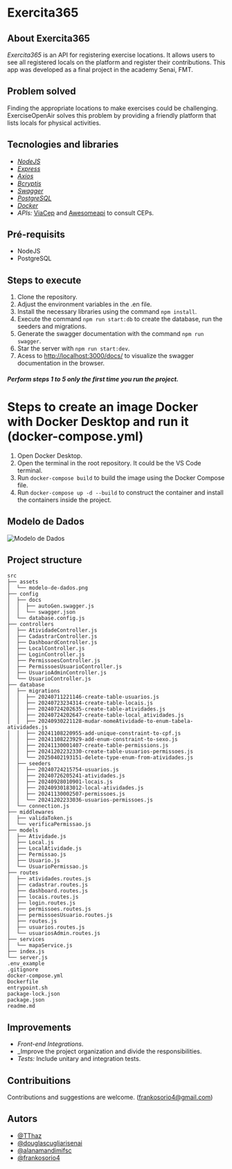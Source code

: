 # Exercita365

## About Exercita365

_Exercita365_ is an API for registering exercise locations. It allows users to see all registered locals on the platform and register their contributions. This app was developed as a final project in the academy Senai, FMT.

## Problem solved

Finding the appropriate locations to make exercises could be challenging. ExerciseOpenAir solves this problem by providing a friendly platform that lists locals for physical activities.

## Tecnologies and libraries

- _[NodeJS](https://nodejs.org/en)_
- _[Express](https://expressjs.com/)_
- _[Axios](https://www.npmjs.com/package/axios)_
- _[Bcryptjs](https://www.npmjs.com/package/bcryptjs)_
- _[Swagger](https://swagger.io/docs/open-source-tools/swagger-ui/development/setting-up/?sbsearch=node)_
- _[PostgreSQL](https://www.postgresql.org/)_
- _[Docker](https://www.docker.com/)_
- _APIs:_ [ViaCep](https://viacep.com.br/) and [Awesomeapi](https://docs.awesomeapi.com.br/api-cep) to consult CEPs.
  
## Pré-requisits

- NodeJS
- PostgreSQL

## Steps to execute

1. Clone the repository.
2. Adjust the environment variables in the .en file.
3. Install the necessary libraries using the command ```npm install```.
4. Execute the command ```npm run start:db``` to create the database, run the seeders and migrations.
5. Generate the swagger documentation with the command ```npm run swagger```.
6. Star the server with ```npm run start:dev```.
7. Acess to [http://localhost:3000/docs/](http://localhost:3000/docs/) to visualize the swagger documentation in the browser.

##### Perform steps 1 to 5 only the first time you run the project.

# Steps to create an image Docker with Docker Desktop and run it (docker-compose.yml)

1. Open Docker Desktop.
2. Open the terminal in the root repository. It could be the VS Code terminal.
3. Run ```docker-compose build``` to build the image using the Docker Compose file.
4. Run ```docker-compose up -d --build``` to construct the container and install the containers inside the project.
   
## Modelo de Dados
![Modelo de Dados](https://github.com/user-attachments/assets/94af581b-e0d3-4c62-af17-74a96a5c1981)

<!-- ![Modelo de Dados](./src/assets/modelo-de-dados.png created in https://drawsql.app/ -->

## Project structure

```
src
├── assets
│  └── modelo-de-dados.png
├── config
│  ├── docs
│  │  ├── autoGen.swagger.js
│  │  └── swagger.json
│  └── database.config.js
├── controllers
│  ├── AtividadeController.js
│  ├── CadastrarController.js
│  ├── DashboardController.js
│  ├── LocalController.js
│  ├── LoginController.js
│  ├── PermissoesController.js
│  ├── PermissoesUsuarioController.js
│  ├── UsuarioAdminController.js
│  └── UsuarioController.js
├── database
│  ├── migrations
│  │  ├── 20240711221146-create-table-usuarios.js
│  │  ├── 20240723234314-create-table-locais.js
│  │  ├── 20240724202635-create-table-atividades.js
│  │  ├── 20240724202647-create-table-local_atividades.js
│  │  ├── 20240930221128-mudar-nomeAtividade-to-enum-tabela-atividades.js
│  │  ├── 20241108220955-add-unique-constraint-to-cpf.js
│  │  ├── 20241108223929-add-enum-constraint-to-sexo.js
│  │  ├── 20241130001407-create-table-permissions.js
│  │  ├── 20241202232330-create-table-usuarios-permissoes.js
│  │  └── 20250402193151-delete-type-enum-from-atividades.js
│  ├── seeders
│  │  ├── 20240724215754-usuarios.js
│  │  ├── 20240726205241-atividades.js
│  │  ├── 20240928010901-locais.js
│  │  ├── 20240930183012-local-atividades.js
│  │  ├── 20241130002507-permissoes.js
│  │  └── 20241202233036-usuarios-permissoes.js
│  └── connection.js
├── middlewares
│  ├── validaToken.js
│  └── verificaPermissao.js
├── models
│  ├── Atividade.js
│  ├── Local.js
│  ├── LocalAtividade.js
│  ├── Permissao.js
│  ├── Usuario.js
│  └── UsuarioPermissao.js
├── routes
│  ├── atividades.routes.js
│  ├── cadastrar.routes.js
│  ├── dashboard.routes.js
│  ├── locais.routes.js
│  ├── login.routes.js
│  ├── permissoes.routes.js
│  ├── permissoesUsuario.routes.js
│  ├── routes.js
│  ├── usuarios.routes.js
│  └── usuariosAdmin.routes.js
├── services
│  └── mapaService.js
├── index.js
└── server.js
.env_example
.gitignore
docker-compose.yml
Dockerfile
entrypoint.sh
package-lock.json
package.json
readme.md
```

## Improvements

- _Front-end Integrations_.
- _Improve the project organization and divide the responsibilities.
- _Tests:_ Include unitary and integration tests.

## Contribuitions

Contributions and suggestions are welcome. (frankosorio4@gmail.com)

## Autors

- [@TThaz](https://www.github.com/TThaz)
- [@douglascugliarisenai](https://www.github.com/douglascugliarisenai) 
- [@alanamandimifsc](https://www.github.com/alanamandimifsc) 
- [@frankosorio4](https://www.github.com/frankosorio4) 
